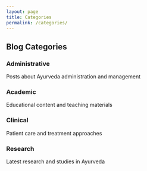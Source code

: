 ```yaml
---
layout: page
title: Categories
permalink: /categories/
---
```


## Blog Categories

### Administrative
Posts about Ayurveda administration and management

### Academic  
Educational content and teaching materials

### Clinical
Patient care and treatment approaches

### Research
Latest research and studies in Ayurveda
